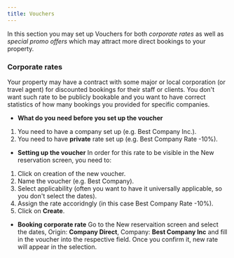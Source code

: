 ```yaml
---
title: Vouchers
---
```

In this section you may set up Vouchers for both *corporate rates* as well as *special promo offers* which may attract more direct bookings to your property.

### Corporate rates
Your property may have a contract with some major or local corporation (or travel agent) for discounted bookings for their staff or clients. You don't want such rate to be publicly bookable and you want to have correct statistics of how many bookings you provided for specific companies.
- **What do you need before you set up the voucher**
1. You need to have a company set up (e.g. Best Company Inc.).
2. You need to have **private** rate set up (e.g. Best Company Rate -10%).

- **Setting up the voucher**
In order for this rate to be visible in the New reservation screen, you need to:
1. Click on creation of the new voucher.
2. Name the voucher (e.g. Best Company).
3. Select applicability (often you want to have it universally applicable, so you don't select the dates).
4. Assign the rate accoridngly (in this case Best Company Rate -10%).
5. Click on **Create**.

- **Booking corporate rate**
Go to the New reservaition screen and select the dates, Origin: **Company Direct**, Company: **Best Company Inc** and fill in the voucher into the respective field. Once you confirm it, new rate will appear in the selection.

